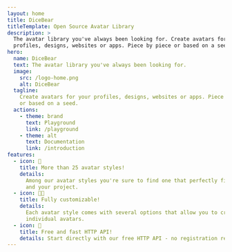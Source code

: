 ```yaml
---
layout: home
title: DiceBear
titleTemplate: Open Source Avatar Library
description: >
  The avatar library you've always been looking for. Create avatars for your
  profiles, designs, websites or apps. Piece by piece or based on a seed.
hero:
  name: DiceBear
  text: The avatar library you've always been looking for.
  image:
    src: /logo-home.png
    alt: DiceBear
  tagline:
    Create avatars for your profiles, designs, websites or apps. Piece by piece
    or based on a seed.
  actions:
    - theme: brand
      text: Playground
      link: /playground
    - theme: alt
      text: Documentation
      link: /introduction
features:
  - icon: 🥳
    title: More than 25 avatar styles!
    details:
      Among our avatar styles you're sure to find one that perfectly fits to you
      and your project.
  - icon: 👩‍🎨
    title: Fully customizable!
    details:
      Each avatar style comes with several options that allow you to create
      individual avatars.
  - icon: 🚤
    title: Free and fast HTTP API!
    details: Start directly with our free HTTP API - no registration required.
---
```

